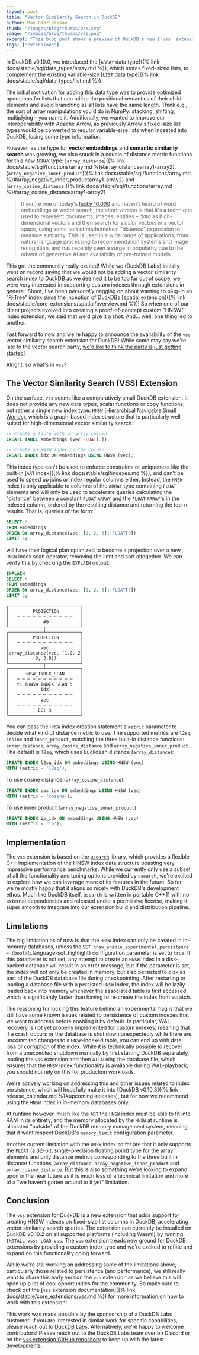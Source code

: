```yaml
---
layout: post
title: "Vector Similarity Search in DuckDB"
author: Max Gabrielsson
thumb: "/images/blog/thumbs/vss.svg"
image: "/images/blog/thumbs/vss.png"
excerpt: "This blog post shows a preview of DuckDB's new [`vss` extension](/docs/extensions/vss), which introduces support for HNSW (Hierarchical Navigable Small Worlds) indexes to accelerate vector similarity search."
tags: ["extensions"]
---
```


In DuckDB v0.10.0, we introduced the [`ARRAY` data type]({% link docs/stable/sql/data_types/array.md %}), which stores fixed-sized lists, to complement the existing variable-size [`LIST` data type]({% link docs/stable/sql/data_types/list.md %}).

The initial motivation for adding this data type was to provide optimized operations for lists that can utilize the positional semantics of their child elements and avoid branching as all lists have the same length. Think e.g., the sort of array manipulations you'd do in NumPy: stacking, shifting, multiplying – you name it. Additionally, we wanted to improve our interoperability with Apache Arrow, as previously Arrow's fixed-size list types would be converted to regular variable-size lists when ingested into DuckDB, losing some type information.

However, as the hype for __vector embeddings__ and __semantic similarity search__ was growing, we also snuck in a couple of distance metric functions for this new `ARRAY` type:
[`array_distance`]({% link docs/stable/sql/functions/array.md %}#array_distancearray1-array2),
[`array_negative_inner_product`]({% link docs/stable/sql/functions/array.md %}#array_negative_inner_productarray1-array2) and
[`array_cosine_distance`]({% link docs/stable/sql/functions/array.md %}#array_cosine_distancearray1-array2)

> If you're one of today's [lucky 10,000](https://xkcd.com/1053/) and haven't heard of word embeddings or vector search, the short version is that it's a technique used to represent documents, images, entities – _data_ as high-dimensional _vectors_ and then search for _similar_ vectors in a vector space, using some sort of mathematical "distance" expression to measure similarity. This is used in a wide range of applications, from natural language processing to recommendation systems and image recognition, and has recently seen a surge in popularity due to the advent of generative AI and availability of pre-trained models.

This got the community really excited! While we (DuckDB Labs) initially went on record saying that we would not be adding a vector similarity search index to DuckDB as we deemed it to be too far out of scope, we were very interested in supporting custom indexes through extensions in general. Shoot, I've been _personally_ nagging on about wanting to plug-in an "R-Tree" index since the inception of DuckDBs [spatial extension]({% link docs/stable/core_extensions/spatial/overview.md %})! So when one of our client projects evolved into creating a proof-of-concept custom "HNSW" index extension, we said that we'd give it a shot. And... well, one thing led to another.

Fast forward to now and we're happy to announce the availability of the `vss` vector similarity search extension for DuckDB! While some may say we're late to the vector search party, [we'd like to think the party is just getting started!](https://www.gartner.com/en/newsroom/press-releases/2023-10-11-gartner-says-more-than-80-percent-of-enterprises-will-have-used-generative-ai-apis-or-deployed-generative-ai-enabled-applications-by-2026)

Alright, so what's in `vss`?

## The Vector Similarity Search (VSS) Extension

On the surface, `vss` seems like a comparatively small DuckDB extension. It does not provide any new data types, scalar functions or copy functions, but rather a single new index type: `HNSW` ([Hierarchical Navigable Small Worlds](https://en.wikipedia.org/wiki/Hierarchical_Navigable_Small_World_graphs)), which is a graph-based index structure that is particularly well-suited for high-dimensional vector similarity search.

```sql
-- Create a table with an array column
CREATE TABLE embeddings (vec FLOAT[3]);

-- Create an HNSW index on the column
CREATE INDEX idx ON embeddings USING HNSW (vec);
```

This index type can't be used to enforce constraints or uniqueness like the built-in [`ART` index]({% link docs/stable/sql/indexes.md %}), and can't be used to speed up joins or index regular columns either. Instead, the `HNSW` index is only applicable to columns of the `ARRAY` type containing `FLOAT` elements and will only be used to accelerate queries calculating the "distance" between a constant `FLOAT` `ARRAY` and the `FLOAT` `ARRAY`'s in the indexed column, ordered by the resulting distance and returning the top-n results. That is, queries of the form:

```sql
SELECT *
FROM embeddings
ORDER BY array_distance(vec, [1, 2, 3]::FLOAT[3])
LIMIT 3;
```

will have their logical plan optimized to become a projection over a new `HNSW` index scan operator, removing the limit and sort altogether. We can verify this by checking the `EXPLAIN` output:

```sql
EXPLAIN
SELECT *
FROM embeddings
ORDER BY array_distance(vec, [1, 2, 3]::FLOAT[3])
LIMIT 3;
```

```text
┌───────────────────────────┐
│         PROJECTION        │
│   ─ ─ ─ ─ ─ ─ ─ ─ ─ ─ ─   │
│             #0            │
└─────────────┬─────────────┘
┌─────────────┴─────────────┐
│         PROJECTION        │
│   ─ ─ ─ ─ ─ ─ ─ ─ ─ ─ ─   │
│            vec            │
│array_distance(vec, [1.0, 2│
│         .0, 3.0])         │
└─────────────┬─────────────┘
┌─────────────┴─────────────┐
│      HNSW_INDEX_SCAN      │
│   ─ ─ ─ ─ ─ ─ ─ ─ ─ ─ ─   │
│   t1 (HNSW INDEX SCAN :   │
│            idx)           │
│   ─ ─ ─ ─ ─ ─ ─ ─ ─ ─ ─   │
│            vec            │
│   ─ ─ ─ ─ ─ ─ ─ ─ ─ ─ ─   │
│           EC: 3           │
└───────────────────────────┘
```

You can pass the `HNSW` index creation statement a `metric` parameter to decide what kind of distance metric to use. The supported metrics are `l2sq`, `cosine` and `inner_product`, matching the three built-in distance functions: `array_distance`, `array_cosine_distance` and `array_negative_inner_product`.
The default is `l2sq`, which uses Euclidean distance (`array_distance`):

```sql
CREATE INDEX l2sq_idx ON embeddings USING HNSW (vec)
WITH (metric = 'l2sq');
```

To use cosine distance (`array_cosine_distance`):

```sql
CREATE INDEX cos_idx ON embeddings USING HNSW (vec)
WITH (metric = 'cosine');
```

To use inner product (`array_negative_inner_product`):

```sql
CREATE INDEX ip_idx ON embeddings USING HNSW (vec)
WITH (metric = 'ip');
```

## Implementation

The `vss` extension is based on the [`usearch`](https://github.com/unum-cloud/usearch) library, which provides a flexible C++ implementation of the HNSW index data structure boasting very impressive performance benchmarks. While we currently only use a subset of all the functionality and tuning options provided by `usearch`, we're excited to explore how we can leverage more of its features in the future. So far we're mostly happy that it aligns so nicely with DuckDB's development ethos. Much like DuckDB itself, `usearch` is written in portable C++11 with no external dependencies and released under a permissive license, making it super smooth to integrate into our extension build and distribution pipeline.

## Limitations

The big limitation as of now is that the `HNSW` index can only be created in in-memory databases, unless the `SET hnsw_enable_experimental_persistence = ⟨bool⟩`{:.language-sql .highlight} configuration parameter is set to `true`. If this parameter is not set, any attempt to create an `HNSW` index in a disk-backed database will result in an error message, but if the parameter is set, the index will not only be created in memory, but also persisted to disk as part of the DuckDB database file during checkpointing. After restarting or loading a database file with a persisted `HNSW` index, the index will be lazily loaded back into memory whenever the associated table is first accessed, which is significantly faster than having to re-create the index from scratch.

The reasoning for locking this feature behind an experimental flag is that we still have some known issues related to persistence of custom indexes that we want to address before enabling it by default. In particular, WAL recovery is not yet properly implemented for custom indexes, meaning that if a crash occurs or the database is shut down unexpectedly while there are uncommited changes to a `HNSW`-indexed table, you can end up with data loss or corruption of the index. While it is technically possible to recover from a unexpected shutdown manually by first starting DuckDB separately, loading the `vss` extension and then `ATTACH`ing the database file, which ensures that the `HNSW` index functionality is available during WAL-playback, you should not rely on this for production workloads.

We're actively working on addressing this and other issues related to index persistence, which will hopefully make it into [DuckDB v0.10.3]({% link release_calendar.md %}#upcoming-releases), but for now we recommend using the `HNSW` index in in-memory databases only.

At runtime however, much like the `ART` the `HNSW` index must be able to fit into RAM in its entirety, and the memory allocated by the `HNSW` at runtime is allocated "outside" of the DuckDB memory management system, meaning that it wont respect DuckDB's `memory_limit` configuration parameter.

Another current limitation with the `HNSW` index so far are that it only supports the `FLOAT` (a 32-bit, single-precision floating point) type for the array elements and only distance metrics corresponding to the three built in distance functions, `array_distance`, `array_negative_inner_product` and `array_cosine_distance`. But this is also something we're looking to expand upon in the near future as it is much less of a technical limitation and more of a "we haven't gotten around to it yet" limitation.

## Conclusion

The `vss` extension for DuckDB is a new extension that adds support for creating HNSW indexes on fixed-size list columns in DuckDB, accelerating vector similarity search queries. The extension can currently be installed on DuckDB v0.10.2 on all supported platforms (including Wasm!) by running `INSTALL vss; LOAD vss`. The `vss` extension treads new ground for DuckDB extensions by providing a custom index type and we're excited to refine and expand on this functionality going forward.

While we're still working on addressing some of the limitations above, particularly those related to persistence (and performance), we still really want to share this early version the `vss` extension as we believe this will open up a lot of cool opportunities for the community. So make sure to check out the [`vss` extension documentation]({% link docs/stable/core_extensions/vss.md %}) for more information on how to work with this extension!

This work was made possible by the sponsorship of a DuckDB Labs customer! If you are interested in similar work for specific capabilities, please reach out to [DuckDB Labs](https://duckdblabs.com/). Alternatively, we're happy to welcome contributors! Please reach out to the DuckDB Labs team over on Discord or on the [`vss` extension GitHub repository](https://github.com/duckdb/duckdb-vss) to keep up with the latest developments.
